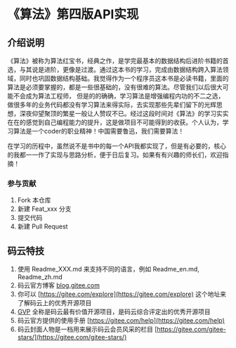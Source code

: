 # 《算法》第四版API实现

## 介绍说明

《算法》被称为算法红宝书，经典之作，是学完最基本的数据结构后进阶书籍的首选，与其说是进阶，更像是过渡。通过这本书的学习，完成由数据结构跨入算法领域，同时也巩固数据结构基础。我觉得作为一个程序员这本书是必读书籍，里面的算法是必须要掌握的，都是一些很基础的，没有很难的算法。尽管我们以后很大可能不会成为算法工程师，
但是的的确确，学习算法是增强编程内功的不二之选，做很多年的业务代码都没有学习算法来得实际，去实现那些先辈们留下的光辉思想，深夜仰望聚顶的繁星一般让人赞叹不已。经过这段时间对《算法》的学习实实在在的感觉到自己编程能力的提升，这是做项目不可能得到的收获。个人认为，学习算法是一个coder的职业精神！中国需要鲁迅，我们需要算法！


在学习的历程中，虽然说不是书中的每一个API我都实现了，但是有必要的，核心的我都一一作了实现与思路分析，便于日后复习。如果有有兴趣的师长们，欢迎指摘！

### 参与贡献

1.  Fork 本仓库
2.  新建 Feat_xxx 分支
3.  提交代码
4.  新建 Pull Request


## 码云特技

1.  使用 Readme\_XXX.md 来支持不同的语言，例如 Readme\_en.md, Readme\_zh.md
2.  码云官方博客 [blog.gitee.com](https://blog.gitee.com)
3.  你可以 [https://gitee.com/explore](https://gitee.com/explore) 这个地址来了解码云上的优秀开源项目
4.  [GVP](https://gitee.com/gvp) 全称是码云最有价值开源项目，是码云综合评定出的优秀开源项目
5.  码云官方提供的使用手册 [https://gitee.com/help](https://gitee.com/help)
6.  码云封面人物是一档用来展示码云会员风采的栏目 [https://gitee.com/gitee-stars/](https://gitee.com/gitee-stars/)
